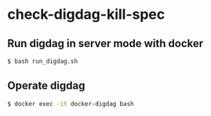 # check-digdag-kill-spec

## Run digdag in server mode with docker

```bash
$ bash run_digdag.sh
```

## Operate digdag

```bash
$ docker exec -it docker-digdag bash
```
